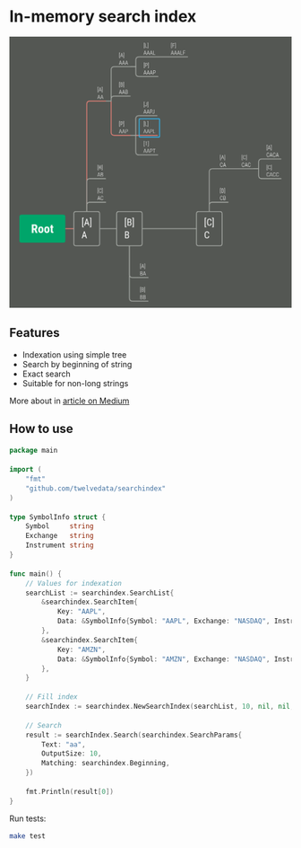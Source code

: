 # In-memory search index

![](illustration.png)

## Features

- Indexation using simple tree
- Search by beginning of string
- Exact search
- Suitable for non-long strings

More about in [article on Medium](https://medium.com/twelve-data/in-memory-text-search-index-for-quotes-on-go-5243adc62c26)

## How to use

```go
package main

import (
    "fmt"
    "github.com/twelvedata/searchindex"
)

type SymbolInfo struct {
    Symbol     string
    Exchange   string
    Instrument string
}

func main() {
    // Values for indexation
    searchList := searchindex.SearchList{
        &searchindex.SearchItem{
            Key: "AAPL",
            Data: &SymbolInfo{Symbol: "AAPL", Exchange: "NASDAQ", Instrument: "Apple Inc"},
        },
        &searchindex.SearchItem{
            Key: "AMZN",
            Data: &SymbolInfo{Symbol: "AMZN", Exchange: "NASDAQ", Instrument: "Amazon.com Inc"},
        },
    }

    // Fill index
    searchIndex := searchindex.NewSearchIndex(searchList, 10, nil, nil, true, nil)

    // Search
    result := searchIndex.Search(searchindex.SearchParams{
        Text: "aa",
        OutputSize: 10,
        Matching: searchindex.Beginning,
    })

    fmt.Println(result[0])
}
```

Run tests:

```bash
make test
```
